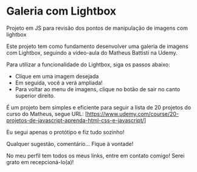 # Galeria com Lightbox
Projeto em JS para revisão dos pontos de manipulação de imagens com lightbox

Este projeto tem como fundamento desenvolver uma galeria de imagens com Lightbox, seguindo a video-aula do Matheus Battisti na Udemy.

Para utilizar a funcionalidade do Lightbox, siga os passos abaixo:

- Clique em uma imagem desejada
- Em seguida, você a verá ampliada!
- Para voltar ao menu de imagens, clique no botão de sair no canto superior direito.

É um projeto bem simples e eficiente para seguir a lista de 20 projetos do curso do Matheus, segue URL: [https://www.udemy.com/course/20-projetos-de-javascript-aprenda-html-css-e-javascript/]

Eu segui apenas o protótipo e fiz tudo sozinho!

Qualquer sugestão, comentário... Fique à vontade!

No meu perfil tem todos os meus links, entre em contato comigo! Serei grato em recepcioná-lo(a)!
